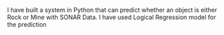 I have built a system in Python that can predict whether an object is either Rock or Mine with SONAR Data.
I have used Logical Regression model for the prediction
